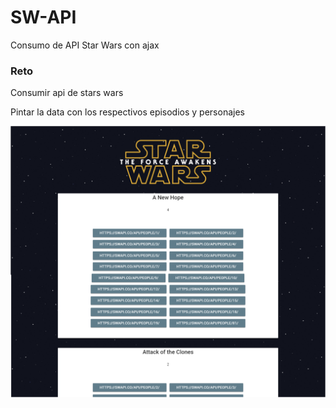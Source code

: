 # SW-API
Consumo de API Star Wars con ajax

### Reto 
Consumir api de stars wars 

Pintar la data con los respectivos episodios y personajes

![page](https://raw.githubusercontent.com/velvetcerise/SW-API/master/assets/images/sw-api.png)
